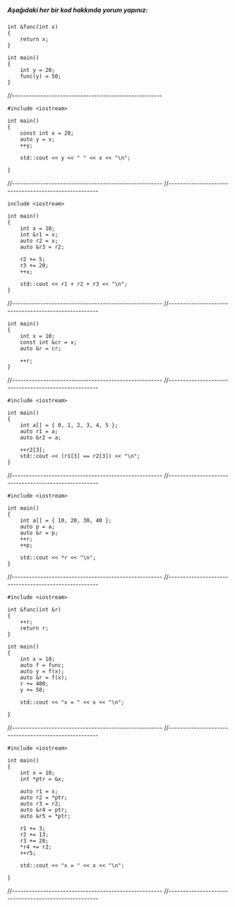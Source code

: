 ##### Aşağıdaki her bir kod hakkında yorum yapınız:

```
int &func(int x)
{
	return x;
}

int main()
{
	int y = 20;
	func(y) = 50;
}
```
//-----------------------------------------------------
```
#include <iostream>

int main()
{
	const int x = 20;
	auto y = x;
	++y;

	std::cout << y << " " << x << "\n";

}
```
//-----------------------------------------------------
//-----------------------------------------------------
```
include <iostream>

int main()
{
	int x = 10;
	int &r1 = x;
	auto r2 = x;
	auto &r3 = r2;

	r2 += 5;
	r3 += 20;
	++x;

	std::cout << r1 + r2 + r3 << "\n";
}
```
//-----------------------------------------------------
//-----------------------------------------------------
```
int main()
{
	int x = 10;
	const int &cr = x;
	auto &r = cr;

	++r;
}
```
//-----------------------------------------------------
//-----------------------------------------------------
```
#include <iostream>

int main()
{
	int a[] = { 0, 1, 2, 3, 4, 5 };
	auto r1 = a;
	auto &r2 = a;

	++r2[3];
	std::cout << (r1[3] == r2[3]) << "\n";
}
```
//-----------------------------------------------------
//-----------------------------------------------------
```
#include <iostream>

int main()
{
	int a[] = { 10, 20, 30, 40 };
	auto p = a;
	auto &r = p;
	++r;
	++p;

	std::cout << *r << "\n";
}
```
//-----------------------------------------------------
//-----------------------------------------------------
```
#include <iostream>

int &func(int &r)
{
	++r;
	return r;
}

int main()
{
	int x = 10;
	auto f = func;
	auto y = f(x);
	auto &r = f(x);
	r += 400;
	y += 50;

	std::cout << "x = " << x << "\n";

}
```
//-----------------------------------------------------
//-----------------------------------------------------
```
#include <iostream>

int main()
{
	int x = 10;
	int *ptr = &x;

	auto r1 = x;
	auto r2 = *ptr;
	auto r3 = r2;
	auto &r4 = ptr;
	auto &r5 = *ptr;

	r1 += 3;
	r2 += 13;
	r3 += 20;
	*r4 += r2;
	++r5;

	std::cout << "x = " << x << "\n";

}
```
//-----------------------------------------------------
//-----------------------------------------------------
